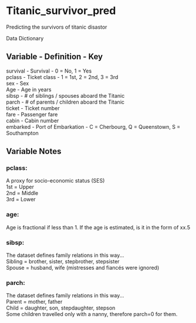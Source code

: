 # Titanic_survivor_pred
Predicting the survivors of titanic disastor

Data Dictionary
## Variable  -           Definition                                         -	                   Key  
survival	-             Survival	                                         -                 0 = No, 1 = Yes  
pclass	  -           Ticket class	                                       -         1 = 1st, 2 = 2nd, 3 = 3rd  
sex	      -               Sex	  
Age	      -           Age in years	  
sibsp	    -     # of siblings / spouses aboard the Titanic	   
parch	    -     # of parents / children aboard the Titanic	  
ticket	  -           Ticket number	  
fare	    -           Passenger fare	  
cabin	    -             Cabin number	  
embarked	-         Port of Embarkation	                                   -  C = Cherbourg, Q = Queenstown, S = Southampton  

## Variable Notes
### pclass: 
A proxy for socio-economic status (SES)   
1st = Upper  
2nd = Middle  
3rd = Lower  

### age: 
Age is fractional if less than 1. If the age is estimated, is it in the form of xx.5  

### sibsp: 
The dataset defines family relations in this way...  
Sibling = brother, sister, stepbrother, stepsister  
Spouse = husband, wife (mistresses and fiancés were ignored)  

### parch:
The dataset defines family relations in this way...  
Parent = mother, father  
Child = daughter, son, stepdaughter, stepson  
Some children travelled only with a nanny, therefore parch=0 for them.  
